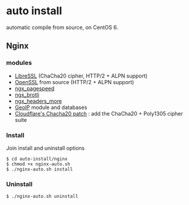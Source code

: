 # auto install
automatic compile from source, on CentOS 6.

## Nginx 

### modules
- [LibreSSL](http://www.libressl.org/) (ChaCha20 cipher, HTTP/2 + ALPN support)
- [OpenSSL](https://www.openssl.org/) from source (HTTP/2 + ALPN support)
- [ngx_pagespeed](https://github.com/pagespeed/ngx_pagespeed)
- [ngx_brotli](https://github.com/google/ngx_brotli)
- [ngx_headers_more](https://github.com/openresty/headers-more-nginx-module)
- [GeoIP](http://dev.maxmind.com/geoip/geoip2/geolite2/) module and databases
- [Cloudflare's Chacha20 patch](https://blog.cloudflare.com/do-the-chacha-better-mobile-performance-with-cryptography/) : add the ChaCha20 + Poly1305 cipher suite

### Install
Join install and uninstall options
```
$ cd auto-install/nginx
$ chmod +x nginx-auto.sh
$ ./nginx-auto.sh install
```

### Uninstall
```
$ ./nginx-auto.sh uninstall
```
